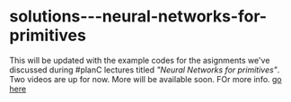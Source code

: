 # solutions---neural-networks-for-primitives

This will be updated with the example codes for the asignments we've discussed during #planC lectures titled *"Neural Networks for primitives"*. Two videos are up for now. More will be available soon. FOr more info. [go here](https://www.youtube.com/playlist?list=PLpRfNIvlwqr9XQppTEOu6SNzpO5VziPZO)
